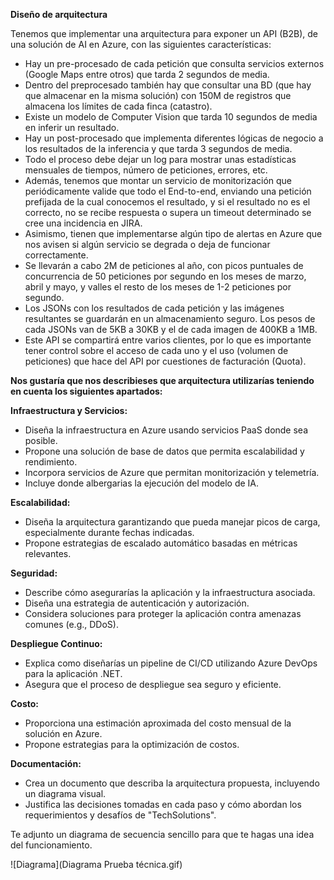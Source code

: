 **Diseño de arquitectura**

Tenemos que implementar una arquitectura para exponer un API (B2B), de una solución de AI en Azure, con las siguientes características:

-   Hay un pre-procesado de cada petición que consulta servicios externos (Google Maps entre otros) que tarda 2 segundos de media.
-   Dentro del preprocesado también hay que consultar una BD (que hay que almacenar en la misma solución) con 150M de registros que almacena los límites de cada finca (catastro).
-   Existe un modelo de Computer Vision que tarda 10 segundos de media en inferir un resultado.
-   Hay un post-procesado que implementa diferentes lógicas de negocio a los resultados de la inferencia y que tarda 3 segundos de media.
-   Todo el proceso debe dejar un log para mostrar unas estadísticas mensuales de tiempos, número de peticiones, errores, etc.
-   Además, tenemos que montar un servicio de monitorización que periódicamente valide que todo el End-to-end, enviando una petición prefijada de la cual conocemos el resultado, y si el resultado no es el correcto, no se recibe respuesta o supera un timeout determinado se cree una incidencia en JIRA.
-   Asimismo, tienen que implementarse algún tipo de alertas en Azure que nos avisen si algún servicio se degrada o deja de funcionar correctamente.
-   Se llevarán a cabo 2M de peticiones al año, con picos puntuales de concurrencia de 50 peticiones por segundo en los meses de marzo, abril y mayo, y valles el resto de los meses de 1-2 peticiones por segundo.
-   Los JSONs con los resultados de cada petición y las imágenes resultantes se guardarán en un almacenamiento seguro. Los pesos de cada JSONs van de 5KB a 30KB y el de cada imagen de 400KB a 1MB.
-   Este API se compartirá entre varios clientes, por lo que es importante tener control sobre el acceso de cada uno y el uso (volumen de peticiones) que hace del API por cuestiones de facturación (Quota).

**Nos gustaría que nos describieses que arquitectura utilizarías teniendo en cuenta los siguientes apartados:**

**Infraestructura y Servicios:**

-   Diseña la infraestructura en Azure usando servicios PaaS donde sea posible.
-   Propone una solución de base de datos que permita escalabilidad y rendimiento.
-   Incorpora servicios de Azure que permitan monitorización y telemetría.
-   Incluye donde albergarias la ejecución del modelo de IA.

**Escalabilidad:**

-   Diseña la arquitectura garantizando que pueda manejar picos de carga, especialmente durante fechas indicadas.
-   Propone estrategias de escalado automático basadas en métricas relevantes.

**Seguridad:**

-   Describe cómo asegurarías la aplicación y la infraestructura asociada.
-   Diseña una estrategia de autenticación y autorización.
-   Considera soluciones para proteger la aplicación contra amenazas comunes (e.g., DDoS).

**Despliegue Continuo:**

-   Explica como diseñarías un pipeline de CI/CD utilizando Azure DevOps para la aplicación .NET.
-   Asegura que el proceso de despliegue sea seguro y eficiente.

**Costo:**

-   Proporciona una estimación aproximada del costo mensual de la solución en Azure.
-   Propone estrategias para la optimización de costos.

**Documentación:**

-   Crea un documento que describa la arquitectura propuesta, incluyendo un diagrama visual.
-   Justifica las decisiones tomadas en cada paso y cómo abordan los requerimientos y desafíos de "TechSolutions".

Te adjunto un diagrama de secuencia sencillo para que te hagas una idea del funcionamiento.

![Diagrama](Diagrama Prueba técnica.gif)
